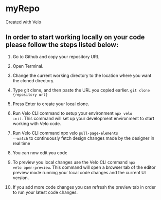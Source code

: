 # myRepo
Created with Velo

## In order to start working locally on your code please follow the steps listed below:

1. Go to Github and copy your repository URL

2. Open Terminal.

3. Change the current working directory to the location where you want the cloned directory.

4. Type git clone, and then paste the URL you copied earlier. <code>git clone {repository url}</code>

5. Press Enter to create your local clone.

6. Run Velo CLI command to setup your environment <code>npx velo init</code>. This command will set up your development environment to start working with Velo code.

7. Run Velo CLI command npx velo <code>pull-page-elements --watch</code> to continuously fetch design changes made by the designer in real time

8. You can now edit you code

9. To preview you local changes use the Velo CLI command <code>npx velo open-preview</code>. This command will open a browser tab of the editor preview mode running your local code changes and the current UI version. 

10. If you add more code changes you can refresh the preview tab in order to run your latest code changes.
